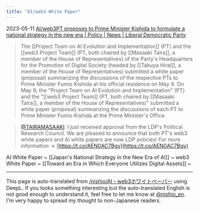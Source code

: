 ```yaml
---
title: "AI/web3 White Paper"
---
```


2023-05-11
[AI/web3PT proposes to Prime Minister Kishida to formulate a national strategy in the new era | Policy | News | Liberal Democratic Party](https://www.jimin.jp/news/policy/205802.html)
> The [[Project Team on AI Evolution and Implementation]] (PT) and the [[web3 Project Team]] (PT, both chaired by [[Masaaki Taira]], a member of the House of Representatives) of the Party's Headquarters for the Promotion of Digital Society (headed by [[Takuya Hirai]], a member of the House of Representatives) submitted a white paper (proposal) summarizing the discussions of the respective PTs to Prime Minister Fumio Kishida at his official residence on May 9. On May 9, the "Project Team on AI Evolution and Implementation" (PT) and the "[[web3 Project Team]] (PT, both chaired by [[Masaaki Taira]], a member of the House of Representatives)" submitted a white paper (proposal) summarizing the discussions of each PT to Prime Minister Fumio Kishida at the Prime Minister's Office.

> [@TAIRAMASAAKI](https://twitter.com/TAIRAMASAAKI/status/1646331700472053761): I just received approval from the LDP's Political Research Council.
> We are pleased to announce that both PT's web3 white papers and AI white papers are now LDP policies!
> For more information → [https://t.co/AEN0AC7Bgv](https://t.co/AEN0AC7Bgv)

AI White Paper ~ [[Japan's National Strategy in the New Era of AI]] ~
web3 White Paper ~ [[Toward an Era in Which Everyone Utilizes Digital Assets]] ~



---
This page is auto-translated from [/nishio/AI・web3ホワイトペーパー](https://scrapbox.io/nishio/AI・web3ホワイトペーパー) using DeepL. If you looks something interesting but the auto-translated English is not good enough to understand it, feel free to let me know at [@nishio_en](https://twitter.com/nishio_en). I'm very happy to spread my thought to non-Japanese readers.